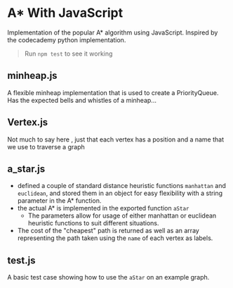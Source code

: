 # A* With JavaScript
Implementation of the popular A* algorithm using JavaScript. Inspired by the codecademy python implementation. 

> Run `npm test` to see it working

## minheap.js
A flexible minheap implementation that is used to create a PriorityQueue. Has the expected bells and whistles of a minheap... 

## Vertex.js
Not much to say here , just that each vertex has a position and a name that we use to traverse a graph 

## a_star.js
* defined a couple of standard distance heuristic functions `manhattan` and `euclidean`, and stored them in an object for easy flexibility with a string parameter in the A* function. 
* the actual A* is implemented in the exported function `aStar`
    * The parameters allow for usage of either manhattan or euclidean heuristic functions to suit different situations. 
* The cost of the "cheapest" path is returned as well as an array representing the path taken using the `name` of each vertex as labels. 


## test.js
A basic test case showing how to use the `aStar` on an example graph. 



